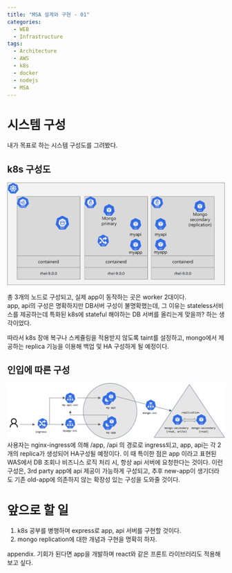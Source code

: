 ```yaml
---
title: "MSA 설계와 구현 - 01"
categories: 
  - WEB
  - Infrastructure
tags:
  - Architecture
  - AWS
  - k8s
  - docker
  - nodejs
  - MSA
---
```

# 시스템 구성
내가 목표로 하는 시스템 구성도를 그려봤다.  

## k8s 구성도
<img src="/assets/images/k8s/0513_k8s-archi1.png">  

총 3개의 노드로 구성되고, 실제 app이 동작하는 곳은 worker 2대이다.  
app, api의 구성은 명확하지만 DB서버 구성이 불명확했는데, 그 이유는 stateless서비스를 제공하는데 특화된 k8s에 stateful 해야하는 DB 서버를 올리는게 맞을까? 하는 생각이었다.  

따라서 k8s 장애 복구나 스케쥴링을 적용받지 않도록 taint를 설정하고, mongo에서 제공하는 replica 기능을 이용해 백업 및 HA 구성하게 될 예정이다.  

## 인입에 따른 구성
<img src="/assets/images/k8s/0513_k8s-archi2.png">  
사용자는 nginx-ingress에 의해 /app, /api 의 경로로 ingress되고, app, api는 각 2개의 replica가 생성되어 HA구성될 예정이다.  
이 때 특이한 점은 app 이라고 표현된 WAS에서 DB 조회나 비즈니스 로직 처리 시, 항상 api 서버에 요청한다는 것이다.  
이런 구성은, 3rd party app에 api 제공이 가능하게 구성되고, 추후 new-app이 생기더라도 기존 old-app에 의존하지 않는 확장성 있는 구성을 도와줄 것이다.  


# 앞으로 할 일
1. k8s 공부를 병행하며 express로 app, api 서버를 구현할 것이다.  
2. mongo replication에 대한 개념과 구현을 명확히 하자.  

appendix.
기회가 된다면 app을 개발하며 react와 같은 프론트 라이브러리도 적용해보고 싶다.  